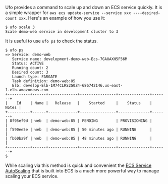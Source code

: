 Ufo provides a command to scale up and down an ECS service quickly. It is a simple wrapper for `aws ecs update-service --service xxx ----desired-count xxx`.  Here's an example of how you use it:

    $ ufo scale 3
    Scale demo-web service in development cluster to 3

It is useful to use `ufo ps` to check the status.

    $ ufo ps
    => Service: demo-web
       Service name: development-demo-web-Ecs-7GAUAXH5F56M
       Status: ACTIVE
       Running count: 2
       Desired count: 3
       Launch type: FARGATE
       Task definition: demo-web:85
       Elb: develop-Elb-1M74CLRS2G0Z4-686742146.us-east-1.elb.amazonaws.com
    +----------+------+-------------+----------------+--------------+-------+
    |    Id    | Name |   Release   |    Started     |    Status    | Notes |
    +----------+------+-------------+----------------+--------------+-------+
    | 8f95ef9d | web  | demo-web:85 | PENDING        | PROVISIONING |       |
    | f590ee5e | web  | demo-web:85 | 50 minutes ago | RUNNING      |       |
    | fb60ba9f | web  | demo-web:85 | 48 minutes ago | RUNNING      |       |
    +----------+------+-------------+----------------+--------------+-------+
    $

While scaling via this method is quick and convenient the [ECS Service AutoScaling](http://docs.aws.amazon.com/AmazonECS/latest/developerguide/service-auto-scaling.html) that is built into ECS is a much more powerful way to manage scaling your ECS service.
